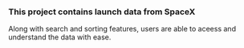 ### This project contains launch data from SpaceX

Along with search and sorting features, users are able to aceess and understand the data with ease.
